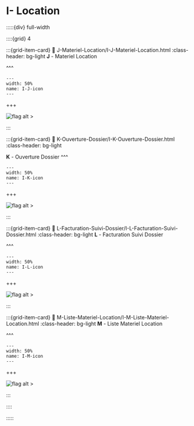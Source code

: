 # I- Location

:::::{div} full-width

::::{grid} 4

:::{grid-item-card}
:link: J-Materiel-Location/I-J-Materiel-Location.html
:class-header: bg-light
**J** - Materiel Location

^^^

```{figure} Docs/I-J.png
---
width: 50%
name: I-J-icon
---

```

+++

![flag alt >](../../_static/Svg_icons/Under_construction.svg)




:::

:::{grid-item-card} 
:link: K-Ouverture-Dossier/I-K-Ouverture-Dossier.html
:class-header: bg-light

**K** - Ouverture Dossier
^^^


```{figure} Docs/I-K.png
---
width: 50%
name: I-K-icon
---

```

+++

![flag alt >](../../_static/Svg_icons/Under_construction.svg)




:::

:::{grid-item-card}
:link: L-Facturation-Suivi-Dossier/I-L-Facturation-Suivi-Dossier.html
:class-header: bg-light
**L** - Facturation Suivi Dossier

^^^


```{figure} Docs/I-L.png
---
width: 50%
name: I-L-icon
---

```

+++

![flag alt >](../../_static/Svg_icons/Under_construction.svg)




:::

:::{grid-item-card}
:link: M-Liste-Materiel-Location/I-M-Liste-Materiel-Location.html
:class-header: bg-light
**M** - Liste Materiel Location


^^^


```{figure} Docs/I-M.png
---
width: 50%
name: I-M-icon
---

```

+++

![flag alt >](../../_static/Svg_icons/Under_construction.svg)




:::

::::

:::::